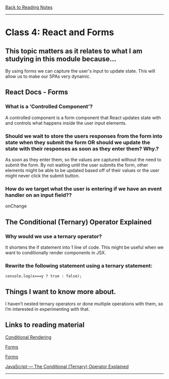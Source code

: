 [Back to Reading Notes](./README.md)

---

# Class 4: React and Forms

## This topic matters as it relates to what I am studying in this module because...

By using forms we can capture the user's input to update state.  This will allow us to make our SPAs very dynamic.

## React Docs - Forms

### What is a ‘Controlled Component’?

A controlled component is a form component that React updates state with and controls what happens inside the user input elements.

### Should we wait to store the users responses from the form into state when they submit the form OR should we update the state with their responses as soon as they enter them? Why.?

As soon as they enter them, so the values are captured without the need to submit the form.  By not waiting until the user submits the form, other elements might be able to be updated based off of their values or the user might never click the submit button.

### How do we target what the user is entering if we have an event handler on an input field??

onChange

## The Conditional (Ternary) Operator Explained

### Why would we use a ternary operator?

It shortens the if statement into 1 line of code.  This might be useful when we want to conditionally render components in JSX.

### Rewrite the following statement using a ternary statement:

    console.log(x===y ? true : false);

## Things I want to know more about.

I haven’t nested ternary operators or done multiple operations with them, so I’m interested in experimenting with that.

## Links to reading material

[Conditional Rendering](https://reactjs.org/docs/conditional-rendering.html)

[Forms](https://reactjs.org/docs/forms.html)

[Forms](https://react-bootstrap.github.io/forms/overview/)

[JavaScript — The Conditional (Ternary) Operator Explained](https://codeburst.io/javascript-the-conditional-ternary-operator-explained-cac7218beeff)

---
